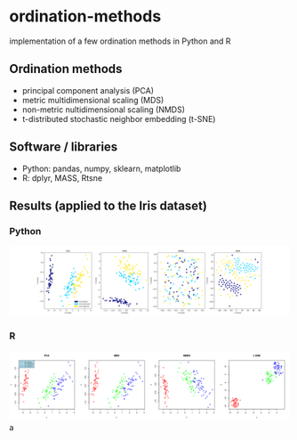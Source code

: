 # ordination-methods
implementation of a few ordination methods in Python and R

## Ordination methods

- principal component analysis (PCA)
- metric multidimensional scaling (MDS)
- non-metric nultidimensional scaling (NMDS)
- t-distributed stochastic neighbor embedding (t-SNE)

## Software / libraries
- Python: pandas, numpy, sklearn, matplotlib 
- R: dplyr, MASS, Rtsne

## Results (applied to the Iris dataset)

### Python

![results](https://github.com/peterszabo77/ordination-methods/blob/master/images/ordination_in_Python.png)

### R

![results](https://github.com/peterszabo77/ordination-methods/blob/master/images/ordination_in_R.png)
a
